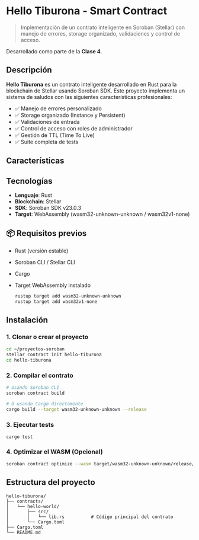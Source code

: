 # Hello Tiburona - Smart Contract 

> Implementación de un contrato inteligente en Soroban (Stellar) con manejo de errores, storage organizado, validaciones y control de acceso.

Desarrollado como parte de la **Clase 4**.

##  Descripción

**Hello Tiburona** es un contrato inteligente desarrollado en Rust para la blockchain de Stellar usando Soroban SDK. Este proyecto implementa un sistema de saludos con las siguientes características profesionales:

- ✅ Manejo de errores personalizado
- ✅ Storage organizado (Instance y Persistent)
- ✅ Validaciones de entrada
- ✅ Control de acceso con roles de administrador
- ✅ Gestión de TTL (Time To Live)
- ✅ Suite completa de tests

## Características

## Tecnologías

- **Lenguaje**: Rust
- **Blockchain**: Stellar
- **SDK**: Soroban SDK v23.0.3
- **Target**: WebAssembly (wasm32-unknown-unknown / wasm32v1-none)

## 📦 Requisitos previos

- Rust (versión estable)
- Soroban CLI / Stellar CLI
- Cargo
- Target WebAssembly instalado

    ```bash
    rustup target add wasm32-unknown-unknown
    rustup target add wasm32v1-none
    ```

##  Instalación

### 1. Clonar o crear el proyecto

```bash
cd ~/proyectos-soroban
stellar contract init hello-tiburona
cd hello-tiburona
```

### 2. Compilar el contrato

```bash
# Usando Soroban CLI
soroban contract build

# O usando Cargo directamente
cargo build --target wasm32-unknown-unknown --release
```

### 3. Ejecutar tests


```
cargo test
```

### 4. Optimizar el WASM (Opcional)

```bash
soroban contract optimize --wasm target/wasm32-unknown-unknown/release/hello_world.wasm
```


##  Estructura del proyecto

```
hello-tiburona/
├── contracts/
│   └── hello-world/
│       ├── src/
│       │   └── lib.rs          # Código principal del contrato
│       └── Cargo.toml
├── Cargo.toml
└── README.md
```
```


